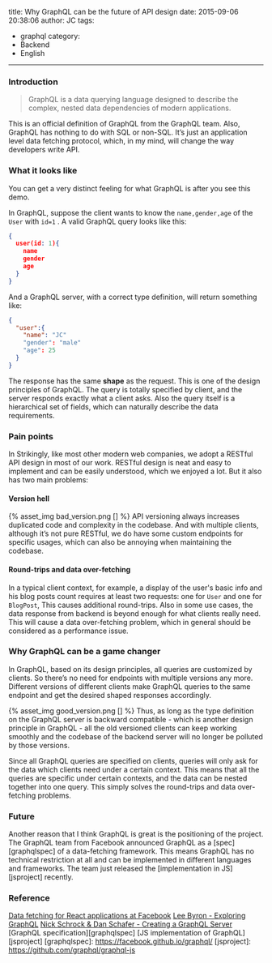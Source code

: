 title: Why GraphQL can be the future of API design
date: 2015-09-06 20:38:06
author: JC
tags:
- graphql
category:
- Backend
- English
---
### Introduction

>GraphQL is a data querying language designed to describe the complex, nested data dependencies of modern applications.

This is an official definition of GraphQL from the GraphQL team. Also, GraphQL has nothing to do with SQL or non-SQL. It’s just an application level data fetching protocol, which, in my mind, will change the way developers write API.

<!-- more -->

### What it looks like

You can get a very distinct feeling for what GraphQL is after you see this demo.

In GraphQL, suppose the client wants to know the `name,gender,age` of the `User` with `id=1` . A valid GraphQL query looks like this:

```json
{
  user(id: 1){
    name
    gender
    age
  }
}
```

And a GraphQL server, with a correct type definition, will return something like:

```json
{
  "user":{
    "name": "JC"
    "gender": "male"
    "age": 25
  }
}
```

The response has the same **shape** as the request. This is one of the design principles of GraphQL. The query is totally specified by client, and the server responds exactly what a client asks. Also the query itself is a hierarchical set of fields, which can naturally describe the data requirements.

### Pain points

In Strikingly, like most other modern web companies, we adopt a RESTful API design in most of our work. RESTful design is neat and easy to implement and can be easily understood, which we enjoyed a lot. But it also has two main problems:

#### Version hell

{% asset_img bad_version.png [] %}
API versioning always increases duplicated code and complexity in the codebase. And with multiple clients, although it’s not pure RESTful, we do have some custom endpoints for specific usages, which can also be annoying when maintaining the codebase.

#### Round-trips and data over-fetching

In a typical client context, for example, a display of the user's basic info and his blog posts count requires at least two requests: one for `User` and one for `BlogPost`, This causes additional round-trips. Also in some use cases, the data response from backend is beyond enough for what clients really need. This will cause a data over-fetching problem, which in general should be considered as a performance issue.

### Why GraphQL can be a game changer

In GraphQL, based on its design principles, all queries are customized by clients. So there’s no need for endpoints with multiple versions any more. Different versions of different clients make GraphQL queries to the same endpoint and get the desired shaped responses accordingly.

{% asset_img good_version.png [] %}
Thus, as long as the type definition on the GraphQL server is backward compatible - which is another design principle in GraphQL - all the old versioned clients can keep working smoothly and the codebase of the backend server will no longer be polluted by those versions.

Since all GraphQL queries are specified on clients, queries will only ask for the data which clients need under a certain context. This means that all the queries are specific under certain contexts, and the data can be nested together into one query. This simply solves the round-trips and data over-fetching problems.

### Future

Another reason that I think GraphQL is great is the positioning of the project. The GraphQL team from Facebook announced GraphQL as a [spec][graphqlspec] of a data-fetching framework. This means GraphQL has no technical restriction at all and can be implemented in different languages and frameworks. The team just released the [implementation in JS][jsproject] recently.

### Reference

[Data fetching for React applications at Facebook](https://www.youtube.com/watch?v=9sc8Pyc51uU)
[Lee Byron - Exploring GraphQL](https://www.youtube.com/watch?v=WQLzZf34FJ8)
[Nick Schrock & Dan Schafer - Creating a GraphQL Server](https://www.youtube.com/watch?v=gY48GW87Feo)
[GraphQL specification][graphqlspec]
[JS implementation of GraphQL][jsproject]
[graphqlspec]: https://facebook.github.io/graphql/
[jsproject]: https://github.com/graphql/graphql-js


